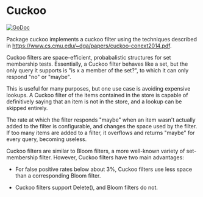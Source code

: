 # Cuckoo

[![GoDoc](https://godoc.org/github.com/bradenaw/cuckoo?status.svg)](https://godoc.org/github.com/bradenaw/cuckoo)

Package cuckoo implements a cuckoo filter using the techniques described in
https://www.cs.cmu.edu/~dga/papers/cuckoo-conext2014.pdf.

Cuckoo filters are space-efficient, probabalistic structures for set membership tests.  Essentially,
a Cuckoo filter behaves like a set, but the only query it supports is "is x a member of the set?",
to which it can only respond "no" or "maybe".

This is useful for many purposes, but one use case is avoiding expensive lookups. A Cuckoo filter of
the items contained in the store is capable of definitively saying that an item is not in the store,
and a lookup can be skipped entirely.

The rate at which the filter responds "maybe" when an item wasn't actually added to the filter is
configurable, and changes the space used by the filter. If too many items are added to a filter, it
overflows and returns "maybe" for every query, becoming useless.

Cuckoo filters are similar to Bloom filters, a more well-known variety of set-membership filter.
However, Cuckoo filters have two main advantages:

- For false positive rates below about 3%, Cuckoo filters use less space than a corresponding Bloom
  filter.

- Cuckoo filters support Delete(), and Bloom filters do not.
